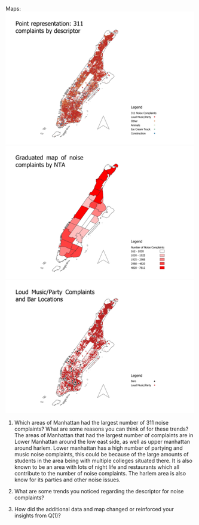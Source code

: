 Maps:
![alt text](https://github.com/WillW983/UDM-2022/blob/main/Assignment%202/Point%20representation.png?raw=true)
![alt text](https://github.com/WillW983/UDM-2022/blob/main/Assignment%202/Graduated%20Map.png?raw=true)
![alt text](https://github.com/WillW983/UDM-2022/blob/main/Assignment%202/Bars.png?raw=true)

1. Which areas of Manhattan had the largest number of 311 noise complaints? What are some reasons you can think of for these trends?
The areas of Manhattan that had the largest number of complaints are in Lower Manhattan around the low east side, as well as upper manhattan around harlem. Lower manhattan has a high number of partying and music noise complaints, this could be because of the large amounts of students in the area being with multiple colleges situated there. It is also known to be an area with lots of night life and restaurants which all contribute to the number of noise complaints. The harlem area is also know for its parties and other noise issues. 
2. What are some trends you noticed regarding the descriptor for noise complaints?

3. How did the additional data and map changed or reinforced your insights from Q(1)?
